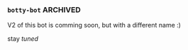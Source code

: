 ### `botty-bot` ARCHIVED

V2 of this bot is comming soon, but with a different name :)

stay *tuned*
